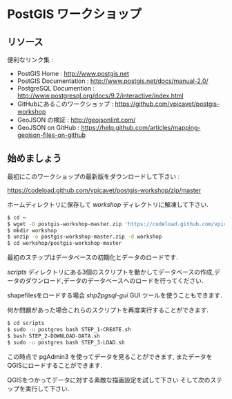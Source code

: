 PostGIS ワークショップ
================

リソース
---------

便利なリンク集 :
* PostGIS Home : http://www.postgis.net
* PostGIS Documentation : http://www.postgis.net/docs/manual-2.0/
* PostgreSQL Documention : http://www.postgresql.org/docs/9.2/interactive/index.html
* GitHubにあるこのワークショップ : https://github.com/vpicavet/postgis-workshop
* GeoJSON の検証 : http://geojsonlint.com/
* GeoJSON on GitHub : https://help.github.com/articles/mapping-geojson-files-on-github

始めましょう
-----------

最初にこのワークショップの最新版をダウンロードして下さい :

https://codeload.github.com/vpicavet/postgis-workshop/zip/master

ホームディレクトリに保存して _workshop_ ディレクトリに解凍して下さい.

```bash
$ cd ~
$ wget -O postgis-workshop-master.zip 'https://codeload.github.com/vpicavet/postgis-workshop/zip/master'
$ mkdir workshop
$ unzip -o postgis-workshop-master.zip -d workshop
$ cd workshop/postgis-workshop-master
```

最初のステップはデータベースの初期化とデータのロードです.

_scripts_ ディレクトリにある3個のスクリプトを動かしてデータベースの作成,データのダウンロード,データのデータベースへのロードを行ってください.

shapefilesをロードする場合 _shp2pgsql-gui_ GUI ツールを使うこともできます.

何か問題があった場合これらのスクリプトを再度実行することができます.
```bash
$ cd scripts
$ sudo -u postgres bash STEP_1-CREATE.sh
$ bash STEP_2-DOWNLOAD-DATA.sh
$ sudo -u postgres bash STEP_3-LOAD.sh
```

この時点で pgAdmin3 を使ってデータを見ることができます, またデータを QGISにロードすることができます.

 QGISをつかってデータに対する素敵な描画設定を試して下さい そして次のステップを実行して下さい.
